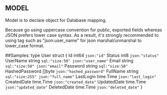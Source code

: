 ## MODEL

   Model is to declare object for Database mapping.

   Because go using uppercase convention for public, exported fields whereas JSON prefers lower case syntax. As a result,
   it's strongly recommended to using tag such as "json:user_name" for json marshal/unmarshal to lower_case format.

##Samples:
    type User struct {
        Id           	int64	`json:"id"`
        Status			int8	`json:"status"`
        UserName 	 	string  `sql:"size:50" json:"user_name"`
        Email 		 	string  `sql:"size:50" json:"email"`
        Password 		string  `sql:"size:50"`
        HashedPassword  []byte	`json:"hashed_password"`
        FullName        string  `sql:"size:255" json:"full_name"`
        LastLogin    	time.Time `json:"last_login"`
        CreatedDate    	time.Time `json:"created_date"`
        UpdatedDate    	time.Time `json:"updated_date"`
        DeletedDate    	time.Time `json:"deleted_date"`
    }

